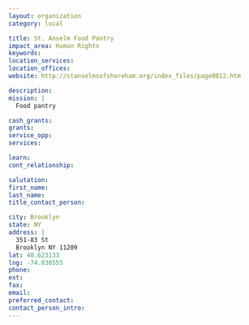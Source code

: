 ```yaml
---
layout: organization
category: local

title: St. Anselm Food Pantry
impact_area: Human Rights
keywords: 
location_services: 
location_offices: 
website: http://stanselmsofshoreham.org/index_files/page0012.htm

description: 
mission: |
  Food pantry

cash_grants: 
grants: 
service_opp: 
services: 

learn: 
cont_relationship: 

salutation: 
first_name: 
last_name: 
title_contact_person: 

city: Brooklyn
state: NY
address: |
  351-83 St  
  Brooklyn NY 11209
lat: 40.623133
lng: -74.030555
phone: 
ext: 
fax: 
email: 
preferred_contact: 
contact_person_intro: 
---
```

